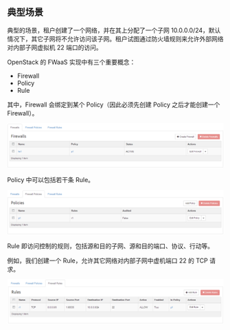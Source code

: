 ## 典型场景
典型的场景，租户创建了一个网络，并在其上分配了一个子网 10.0.0.0/24，默认情况下，其它子网将不允许访问该子网。租户试图通过防火墙规则来允许外部网络对内部子网虚拟机 22 端口的访问。

OpenStack 的 FWaaS 实现中有三个重要概念：
* Firewall
* Policy
* Rule

其中，Firewall 会绑定到某个 Policy（因此必须先创建 Policy 之后才能创建一个 Firewall）。

![firewall](../_images/fwaas_firewall.png)

Policy 中可以包括若干条 Rule。

![policy](../_images/fwaas_policy.png)

Rule 即访问控制的规则，包括源和目的子网、源和目的端口、协议、行动等。

例如，我们创建一个 Rule，允许其它网络对内部子网中虚机端口 22 的 TCP 请求。

![rule](../_images/fwaas_rule.png)
